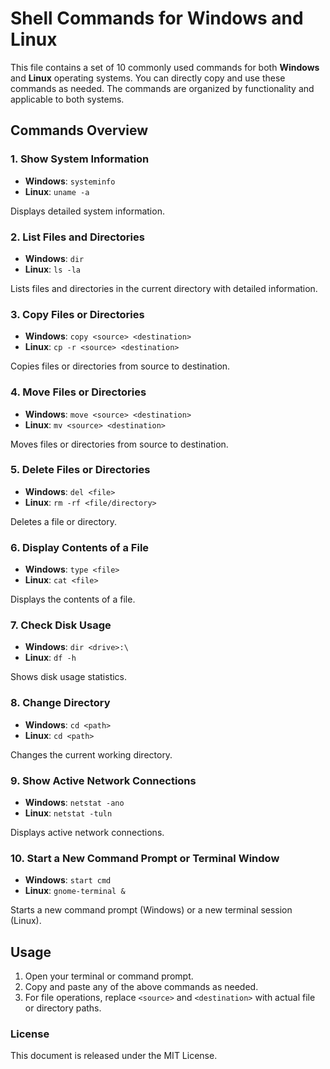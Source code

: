 # Shell Commands for Windows and Linux

This file contains a set of 10 commonly used commands for both **Windows** and **Linux** operating systems. You can directly copy and use these commands as needed. The commands are organized by functionality and applicable to both systems.

## Commands Overview

### 1. Show System Information
- **Windows**: `systeminfo`
- **Linux**: `uname -a`

Displays detailed system information.

### 2. List Files and Directories
- **Windows**: `dir`
- **Linux**: `ls -la`

Lists files and directories in the current directory with detailed information.

### 3. Copy Files or Directories
- **Windows**: `copy <source> <destination>`
- **Linux**: `cp -r <source> <destination>`

Copies files or directories from source to destination.

### 4. Move Files or Directories
- **Windows**: `move <source> <destination>`
- **Linux**: `mv <source> <destination>`

Moves files or directories from source to destination.

### 5. Delete Files or Directories
- **Windows**: `del <file>`
- **Linux**: `rm -rf <file/directory>`

Deletes a file or directory.

### 6. Display Contents of a File
- **Windows**: `type <file>`
- **Linux**: `cat <file>`

Displays the contents of a file.

### 7. Check Disk Usage
- **Windows**: `dir <drive>:\`
- **Linux**: `df -h`

Shows disk usage statistics.

### 8. Change Directory
- **Windows**: `cd <path>`
- **Linux**: `cd <path>`

Changes the current working directory.

### 9. Show Active Network Connections
- **Windows**: `netstat -ano`
- **Linux**: `netstat -tuln`

Displays active network connections.

### 10. Start a New Command Prompt or Terminal Window
- **Windows**: `start cmd`
- **Linux**: `gnome-terminal &`

Starts a new command prompt (Windows) or a new terminal session (Linux).

## Usage

1. Open your terminal or command prompt.
2. Copy and paste any of the above commands as needed.
3. For file operations, replace `<source>` and `<destination>` with actual file or directory paths.

### License

This document is released under the MIT License.
